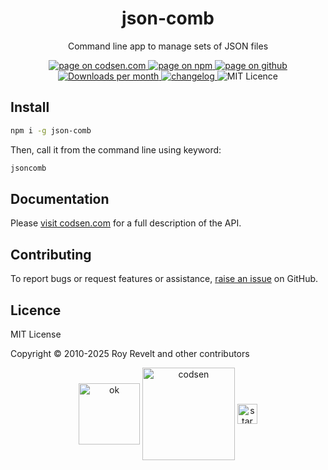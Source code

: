 <h1 align="center">json-comb</h1>

<p align="center">Command line app to manage sets of JSON files</p>

<p align="center">
  <a href="https://codsen.com/os/json-comb" rel="nofollow noreferrer noopener">
    <img src="https://img.shields.io/badge/-codsen-blue?style=flat-square" alt="page on codsen.com">
  </a>
  <a href="https://www.npmjs.com/package/json-comb" rel="nofollow noreferrer noopener">
    <img src="https://img.shields.io/badge/-npm-blue?style=flat-square" alt="page on npm">
  </a>
  <a href="https://github.com/codsen/codsen/tree/main/packages/json-comb" rel="nofollow noreferrer noopener">
    <img src="https://img.shields.io/badge/-github-blue?style=flat-square" alt="page on github">
  </a>
  <a href="https://npmcharts.com/compare/json-comb?interval=30" rel="nofollow noreferrer noopener" target="_blank">
    <img src="https://img.shields.io/npm/dm/json-comb.svg?style=flat-square" alt="Downloads per month">
  </a>
  <a href="https://codsen.com/os/json-comb/changelog" rel="nofollow noreferrer noopener">
    <img src="https://img.shields.io/badge/changelog-here-brightgreen?style=flat-square" alt="changelog">
  </a>
  <img src="https://img.shields.io/badge/licence-MIT-brightgreen.svg?style=flat-square" alt="MIT Licence">
</p>

## Install

```bash
npm i -g json-comb
```

Then, call it from the command line using keyword:

```bash
jsoncomb
```

## Documentation

Please [visit codsen.com](https://codsen.com/os/json-comb/) for a full description of the API.

## Contributing

To report bugs or request features or assistance, [raise an issue](https://github.com/codsen/codsen/issues/new/choose) on GitHub.

## Licence

MIT License

Copyright © 2010-2025 Roy Revelt and other contributors

<p align="center"><img src="https://codsen.com/images/png-codsen-ok.png" width="98" alt="ok" align="center"> <img src="https://codsen.com/images/png-codsen-1.png" width="148" alt="codsen" align="center"> <img src="https://codsen.com/images/png-codsen-star-small.png" width="32" alt="star" align="center"></p>
